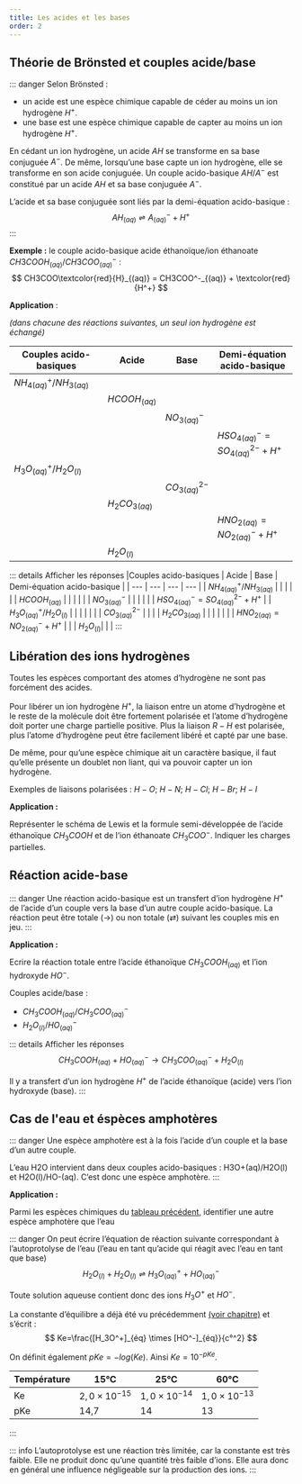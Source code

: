 ```yaml
---
title: Les acides et les bases
order: 2
---
```


## Théorie de Brönsted et couples acide/base

::: danger
Selon Brönsted :

- un acide est une espèce chimique capable de céder au moins un ion hydrogène $H^+$.
- une base est une espèce chimique capable de capter au moins un ion hydrogène $H^+$.

En cédant un ion hydrogène, un acide $AH$ se transforme en sa base conjuguée $A^-$. De même, lorsqu’une base capte un ion hydrogène, elle se transforme en son acide conjuguée. Un couple acido-basique $AH/A^-$ est constitué par un acide $AH$ et sa base conjuguée $A^-$.

L’acide et sa base conjuguée sont liés par la demi-équation acido-basique :
$$
AH_{(aq)}⇌A_{(aq)}^- + H^+
$$
:::

**Exemple :** le couple acido-basique acide éthanoïque/ion éthanoate $CH3COOH_{(aq)}/CH3COO^-_{(aq)}$ :
$$
CH3COO\textcolor{red}{H}_{(aq)}  = CH3COO^-_{(aq)}  + \textcolor{red}{H^+}
$$

<span id="tableau" style="margin-top: calc(0.5rem - var(--navbar-height));padding-top: calc(1rem + var(--navbar-height));margin-bottom: 0">
<strong>Application</strong> :
</span>

*(dans chacune des réactions suivantes, un seul ion hydrogène est échangé)*

|Couples acido-basiques | Acide | Base | Demi-équation acido-basique |
| --- | --- | --- | --- |
| $NH_{4 (aq)}^+/NH_{3(aq)}$ |  |  |  |
|  | $HCOOH_{(aq)}$ |  |  |
|  |  | $NO_{3(aq)}^-$ |  |
|  |  |  | $HSO_{4(aq)}^- = SO_{4(aq)}^{2-}+ H^+$ |
| $H_3O_{(aq)}^+/H_2O_{(l)}$ |  |  |  |
|  |  | $CO_{3(aq)}^{2-}$ |  |
|  | $H_2CO_{3(aq)}$ |  |  |
|  |  |  | $HNO_{2(aq)} =NO_{2(aq)}^- + H^+$ |
|  | $H_2O_{(l)}$|  |  |

::: details Afficher les réponses
|Couples acido-basiques | Acide | Base | Demi-équation acido-basique |
| --- | --- | --- | --- |
| $NH_{4 (aq)}^+/NH_{3(aq)}$ |  |  |  |
|  | $HCOOH_{(aq)}$ |  |  |
|  |  | $NO_{3(aq)}^-$ |  |
|  |  |  | $HSO_{4(aq)}^- = SO_{4(aq)}^{2-}+ H^+$ |
| $H_3O_{(aq)}^+/H_2O_{(l)}$ |  |  |  |
|  |  | $CO_{3(aq)}^{2-}$ |  |
|  | $H_2CO_{3(aq)}$ |  |  |
|  |  |  | $HNO_{2(aq)} =NO_{2(aq)}^- + H^+$ |
|  | $H_2O_{(l)}$|  |  |
:::

## Libération des ions hydrogènes

Toutes les espèces comportant des atomes d’hydrogène ne sont pas forcément des acides.

Pour libérer un ion hydrogène $H^+$, la liaison entre un atome d’hydrogène et le reste de la molécule doit être fortement polarisée et l’atome d’hydrogène doit porter une charge partielle positive. Plus la liaison $R−H$ est polarisée, plus l’atome d’hydrogène peut être facilement libéré́ et capté par une base.

De même, pour qu’une espèce chimique ait un caractère basique, il faut qu’elle présente un doublet non liant, qui va pouvoir capter un ion hydrogène.

Exemples de liaisons polarisées : $H−O$; $H−N$; $H−Cl$; $H−Br$; $H−I$

**Application :**

Représenter le schéma de Lewis et la formule semi-développée de l’acide éthanoïque $CH_3COOH$ et de l’ion éthanoate $CH_3COO^-$. Indiquer les charges partielles.

## Réaction acide-base

::: danger
Une réaction acido-basique est un transfert d’ion hydrogène $H^+$ de l’acide d’un couple vers la base d’un autre couple acido-basique. La réaction peut être totale (→) ou non totale (⇄) suivant les couples mis en jeu.
:::

**Application :**

Ecrire la réaction totale entre l’acide éthanoïque $CH_3COOH_{(aq)}$ et l’ion hydroxyde $HO^-$.

Couples acide/base :

- $CH_3COOH_{(aq)}/CH_3COO^-_{(aq)}$
- $H_2O_{(l)}/HO^-_{(aq)}$

::: details Afficher les réponses
$$
CH_3COOH_{(aq)} + HO^-_{(aq)} → CH_3COO^-_{(aq)} + H_2O_{(l)}
$$

Il y a transfert d’un ion hydrogène $H^+$ de l’acide éthanoïque (acide) vers l’ion hydroxyde (base).
:::

## Cas de l'eau et éspèces amphotères

::: danger
Une espèce amphotère est à la fois l’acide d’un couple et la base d’un autre couple.

L’eau H2O intervient dans deux couples acido-basiques : H3O+(aq)/H2O(l) et  H2O(l)/HO-(aq). C’est donc une espèce amphotère.
:::

**Application :**

Parmi les espèces chimiques du [tableau précédent](les-acides-et-les-bases.md#tableau), identifier une autre espèce amphotère que l’eau

::: danger
On peut écrire l’équation de réaction suivante correspondant à l’autoprotolyse de l’eau (l’eau en tant qu’acide qui réagit avec l’eau en tant que base)
$$
H_2O_{(l)}+H_2O_{(l)}⇌ H_3O^+_{(aq)}+HO^-_{(aq)}
$$

Toute solution aqueuse contient donc des ions $H_3O^+$ et $HO^-$.

La constante d’équilibre a déjà été vu précédemment [(voir chapitre)](../evolution-spontanee-dun-systeme-chimique/evolution-spontanee-dun-systeme-hors-equilibre-chimique.md#constante-d-equilibre-k-t) et s’écrit :
$$
Ke=\frac{[H_3O^+]_{éq} \times [HO^-]_{éq}}{c°^2}
$$

On définit également $pKe=-log⁡(Ke)$. Ainsi $Ke=10^{-pKe}$.

| Température | 15°C | 25°C | 60°C |
| --- | --- | --- | --- |
| Ke | $2,0 \times 10^{-15}$ | $1,0 \times 10^{-14}$ | $1,0 \times 10^{-13}$ |
| pKe | 14,7 | 14 | 13 |
:::

::: info
L’autoprotolyse est une réaction très limitée, car la constante est très faible. Elle ne produit donc qu’une quantité très faible d’ions. Elle aura donc en général une influence négligeable sur la production des ions.
:::
